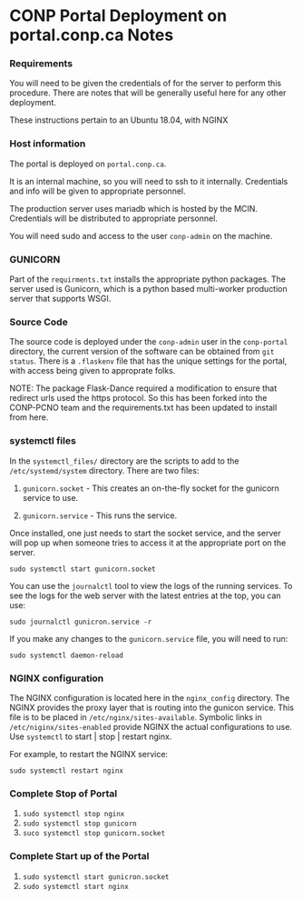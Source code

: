 # CONP Portal Deployment on portal.conp.ca Notes

### Requirements

You will need to be given the credentials of for the server to perform this procedure. There are notes that will be generally useful here for any other deployment.

These instructions pertain to an Ubuntu 18.04, with NGINX 

### Host information

The portal is deployed on `portal.conp.ca`.

It is an internal machine, so you will need to ssh to it internally.  Credentials and info will be given to appropriate personnel.

The production server uses mariadb which is hosted by the MCIN. Credentials will be distributed to appropriate personnel.

You will need sudo and access to the user `conp-admin` on the machine.

### GUNICORN

Part of the `requirments.txt` installs the appropriate python packages. The server used is Gunicorn, which is a python based multi-worker production server that supports WSGI.

### Source Code

The source code is deployed under the `conp-admin` user in the `conp-portal` directory, the current version of the software can be obtained from `git status`. There is a `.flaskenv` file that has the unique settings for the portal, with access being given to approprate folks.

NOTE: The package Flask-Dance required a modification to ensure that redirect urls used the https protocol.  So this has been forked into the CONP-PCNO team and the requirements.txt has been updated to install from here.

### systemctl files

In the `systemctl_files/` directory are the scripts to add to the `/etc/systemd/system` directory.  There are two files:

1. `gunicorn.socket` - This creates an on-the-fly socket for the gunicorn service to use.

2. `gunicorn.service` - This runs the service.

Once installed, one just needs to start the socket service, and the server will pop up when someone tries to access it at the appropriate port on the server.

`sudo systemctl start gunicorn.socket`

You can use the `journalctl` tool to view the logs of the running services. To see the logs for the web server with the latest entries at the top, you can use:

`sudo journalctl gunicron.service -r`

If you make any changes to the `gunicorn.service` file, you will need to run:

`sudo systemctl daemon-reload`

### NGINX configuration

The NGINX configuration is located here in the `nginx_config` directory. The NGINX provides the proxy layer that is routing into the gunicon service. This file is to be placed in `/etc/nginx/sites-available`. Symbolic links in `/etc/niginx/sites-enabled` provide NGINX the actual configurations to use. Use `systemctl` to start | stop | restart nginx.  

For example, to restart the NGINX service:

`sudo systemctl restart nginx`

### Complete Stop of Portal

1. `sudo systemctl stop nginx`
2. `sudo systemctl stop gunicorn`
3. `suco systemctl stop gunicorn.socket`

### Complete Start up of the Portal

1. `sudo systemctl start gunicron.socket`
2. `sudo systemctl start nginx`




